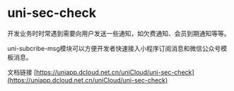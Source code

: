 # uni-sec-check

开发业务时时常遇到需要向用户发送一些通知，如欠费通知、会员到期通知等等。

uni-subcribe-msg模块可以方便开发者快速接入小程序订阅消息和微信公众号模板消息。

文档链接 [https://uniapp.dcloud.net.cn/uniCloud/uni-sec-check](https://uniapp.dcloud.net.cn/uniCloud/uni-sec-check)
